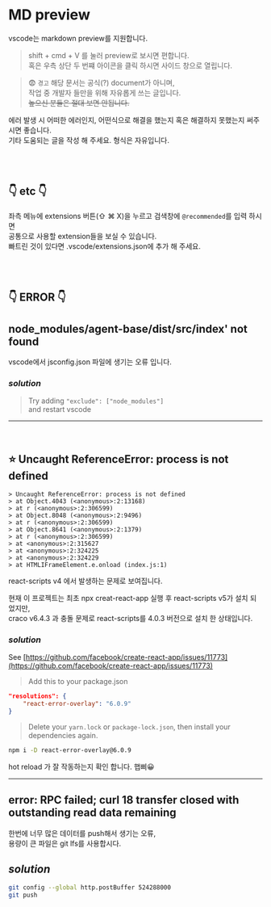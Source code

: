 # MD preview

vscode는 markdown preview를 지원합니다.

> shift + cmd + V 를 눌러 preview로 보시면 편합니다.  
> 혹은 우측 상단 두 번쨰 아이콘을 클릭 하시면 사이드 창으로 열립니다.

> 😨 `경고` 해당 문서는 공식(?) document가 아니며,  
> 작업 중 개발자 들만을 위해 자유롭게 쓰는 글입니다.  
> ~~높으신 분들은 절대 보면 안됩니다.~~

에러 발생 시 어떠한 에러인지, 어떤식으로 해결을 했는지 혹은 해결하지 못했는지 써주시면 좋습니다.  
기타 도움되는 글을 작성 해 주세요.
형식은 자유입니다.

<br><br>

## 👇 etc 👇

좌측 메뉴에 extensions 버튼(⇧ ⌘ X)을 누르고 검색창에 `@recommended`를 입력 하시면  
공통으로 사용할 extension들을 보실 수 있습니다.  
빠트린 것이 있다면 .vscode/extensions.json에 추가 해 주세요.

<br><br>

## 👇 ERROR 👇

## node_modules/agent-base/dist/src/index' not found

vscode에서 jsconfig.json 파일에 생기는 오류 입니다.

### _solution_

> Try adding `"exclude": ["node_modules"]`  
> and restart vscode

---

<br>

## ⭐️ Uncaught ReferenceError: process is not defined

    > Uncaught ReferenceError: process is not defined
    > at Object.4043 (<anonymous>:2:13168)
    > at r (<anonymous>:2:306599)
    > at Object.8048 (<anonymous>:2:9496)
    > at r (<anonymous>:2:306599)
    > at Object.8641 (<anonymous>:2:1379)
    > at r (<anonymous>:2:306599)
    > at <anonymous>:2:315627
    > at <anonymous>:2:324225
    > at <anonymous>:2:324229
    > at HTMLIFrameElement.e.onload (index.js:1)

react-scripts v4 에서 발생하는 문제로 보여집니다.

현재 이 프로젝트는
최초 npx creat-react-app 실행 후 react-scripts v5가 설치 되었지만,  
craco v6.4.3 과 충돌 문제로 react-scripts를 4.0.3 버전으로 설치 한 상태입니다.

### _solution_

See [https://github.com/facebook/create-react-app/issues/11773](https://github.com/facebook/create-react-app/issues/11773)

> Add this to your package.json

```json
"resolutions": {
    "react-error-overlay": "6.0.9"
}
```

> Delete your `yarn.lock` or `package-lock.json`, then install your dependencies again.

```zsh
npm i -D react-error-overlay@6.0.9
```

hot reload 가 잘 작동하는지 확인 합니다. 햅삐😀

---

## error: RPC failed; curl 18 transfer closed with outstanding read data remaining

한번에 너무 많은 데이터를 push해서 생기는 오류,  
용량이 큰 파일은 git lfs를 사용합시다.

## _solution_

```zsh
git config --global http.postBuffer 524288000
git push
```
